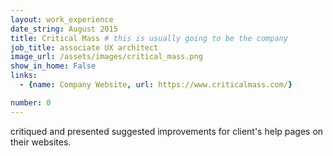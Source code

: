 ```yaml
---
layout: work_experience
date_string: August 2015
title: Critical Mass # this is usually going to be the company
job_title: associate UX architect
image_url: /assets/images/critical_mass.png
show_in_home: False
links:
  - {name: Company Website, url: https://www.criticalmass.com/}

number: 0
---
```


critiqued and presented suggested improvements for client's help pages on their websites.
